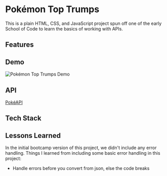 # Pokémon Top Trumps
This is a plain HTML, CSS, and JavaScript project spun off one of the early School of Code to learn the basics of working with APIs.

## Features

## Demo
![Pokémon Top Trumps Demo](img/PTT_demo.gif)

## API
[PokéAPI](https://pokeapi.co/)

## Tech Stack


## Lessons Learned
In the initial bootcamp version of this project, we didn't include any error handling. Things I learned from including some basic error handling in this project: 
- Handle errors before you convert from json, else the code breaks




